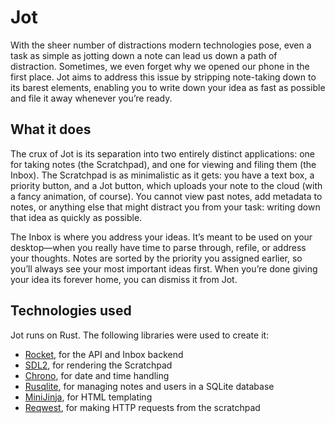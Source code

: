 # Jot

With the sheer number of distractions modern technologies pose, even a task as simple as jotting down a note can lead us down a path of distraction. Sometimes, we even forget why we opened our phone in the first place. Jot aims to address this issue by stripping note-taking down to its barest elements, enabling you to write down your idea as fast as possible and file it away whenever you’re ready.

## What it does

The crux of Jot is its separation into two entirely distinct applications: one for taking notes (the Scratchpad), and one for viewing and filing them (the Inbox). The Scratchpad is as minimalistic as it gets: you have a text box, a priority button, and a Jot button, which uploads your note to the cloud (with a fancy animation, of course). You cannot view past notes, add metadata to notes, or anything else that might distract you from your task: writing down that idea as quickly as possible.

The Inbox is where you address your ideas. It’s meant to be used on your desktop—when you really have time to parse through, refile, or address your thoughts. Notes are sorted by the priority you assigned earlier, so you’ll always see your most important ideas first. When you’re done giving your idea its forever home, you can dismiss it from Jot.

## Technologies used
Jot runs on Rust. The following libraries were used to create it: 

- [Rocket](https://rocket.rs/), for the API and Inbox backend
- [SDL2](https://crates.io/crates/sdl2), for rendering the Scratchpad
- [Chrono](https://crates.io/crates/chrono), for date and time handling
- [Rusqlite](https://crates.io/crates/rusqlite), for managing notes and users in a SQLite database
- [MiniJinja](https://github.com/mitsuhiko/minijinja), for HTML templating
- [Reqwest](https://github.com/seanmonstar/reqwest), for making HTTP requests from the scratchpad
